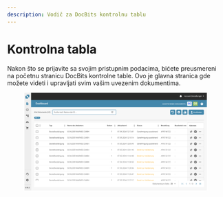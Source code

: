 ```yaml
---
description: Vodič za DocBits kontrolnu tablu
---
```


# Kontrolna tabla

Nakon što se prijavite sa svojim pristupnim podacima, bićete preusmereni na početnu stranicu DocBits kontrolne table. Ovo je glavna stranica gde možete videti i upravljati svim vašim uvezenim dokumentima.

<figure><img src="../../.gitbook/assets/image (26).png" alt=""><figcaption></figcaption></figure>
